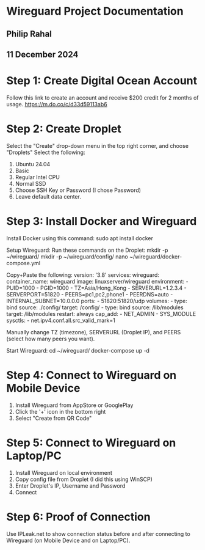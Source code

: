 # Wireguard Project Documentation
## Philip Rahal
## 11 December 2024

# Step 1: Create Digital Ocean Account
Follow this link to create an account and receive $200 credit for 2 months of usage.
https://m.do.co/c/d33d59113ab6

# Step 2: Create Droplet
Select the "Create" drop-down menu in the top right corner, and choose "Droplets"
Select the following:
1. Ubuntu 24.04
2. Basic
3. Regular Intel CPU
4. Normal SSD
5. Choose SSH Key or Password (I chose Password)
6. Leave default data center.

# Step 3: Install Docker and Wireguard
Install Docker using this command:
sudo apt install docker

Setup Wireguard:
Run these commands on the Droplet:
mkdir -p ~/wireguard/
mkdir -p ~/wireguard/config/
nano ~/wireguard/docker-compose.yml

Copy+Paste the following:
version: '3.8'
services:
  wireguard:
    container_name: wireguard
    image: linuxserver/wireguard
    environment:
      - PUID=1000
      - PGID=1000
      - TZ=Asia/Hong_Kong
      - SERVERURL=1.2.3.4
      - SERVERPORT=51820
      - PEERS=pc1,pc2,phone1
      - PEERDNS=auto
      - INTERNAL_SUBNET=10.0.0.0
    ports:
      - 51820:51820/udp
    volumes:
      - type: bind
        source: ./config/
        target: /config/
      - type: bind
        source: /lib/modules
        target: /lib/modules
    restart: always
    cap_add:
      - NET_ADMIN
      - SYS_MODULE
    sysctls:
      - net.ipv4.conf.all.src_valid_mark=1

Manually change TZ (timezone), SERVERURL (Droplet IP), and PEERS (select how many peers you want).

Start Wireguard:
cd ~/wireguard/
docker-compose up -d

# Step 4: Connect to Wireguard on Mobile Device
1. Install Wireguard from AppStore or GooglePlay
2. Click the '+' icon in the bottom right
3. Select "Create from QR Code"

# Step 5: Connect to Wireguard on Laptop/PC
1. Install Wireguard on local environment
2. Copy config file from Droplet (I did this using WinSCP)
3. Enter Droplet's IP, Username and Password
4. Connect

# Step 6: Proof of Connection
Use IPLeak.net to show connection status before and after connecting to Wireguard (on Mobile Device and on Laptop/PC).
